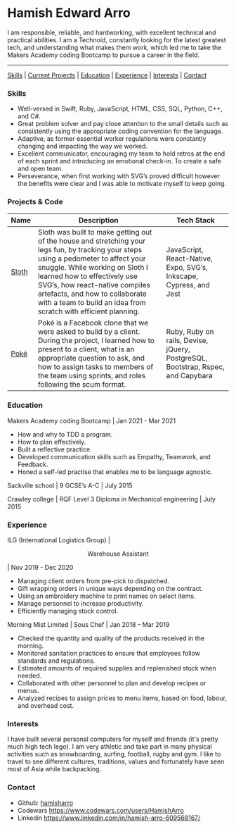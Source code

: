 # Hamish Edward Arro

I am responsible, reliable, and hardworking, with excellent technical and practical abilities. I am a Technoid, constantly looking for the latest greatest tech, and understanding what makes them work, which led me to take the Makers Academy coding Bootcamp to pursue a career in the field. 
***
[Skills](#skills) | [Current Projects](#projects) | [Education](#education) | [Experience](#experience) | [Interests](#interests) | [Contact](#contact)

### <a name="skills">Skills</a>
- Well-versed in Swift, Ruby, JavaScript, HTML, CSS, SQL, Python, C++, and C#.
- Great problem solver and pay close attention to the small details such as consistently using the appropriate coding convention for the language.
- Adaptive, as former essential worker regulations were constantly changing and impacting the way we worked.
- Excellent communicator, encouraging my team to hold retros at the end of each sprint and introducing an emotional check-in. To create a safe and open team.
- Perseverance, when first working with SVG’s proved difficult however the benefits were clear and I was able to motivate myself to keep going.

### <a name="projects">Projects & Code</a>
| Name | Description | Tech Stack |
| ---- | ----------- | ---------- |
|[Sloth][2]|Sloth was built to make getting out of the house and stretching your legs fun, by tracking your steps using a pedometer to affect your snuggle. While working on Sloth I learned how to effectively use SVG’s, how react-native compiles artefacts, and how to collaborate with a team to build an idea from scratch with efficient planning. | JavaScript, React-Native, Expo, SVG’s, Inkscape, Cypress, and Jest |
|[Poké][3]|Poké is a Facebook clone that we were asked to build by a client.  During the project, I learned how to present to a client, what is an appropriate question to ask, and how to assign tasks to members of the team using sprints, and roles following the scum format. | Ruby, Ruby on rails, Devise, jQuery, PostgreSQL, Bootstrap, Rspec, and Capybara |

### <a name="education">Education</a>


Makers Academy coding Bootcamp | Jan 2021 - Mar 2021
- How and why to TDD a program.
- How to plan effectively.
- Built a reflective practice.
- Developed communication skills such as Empathy, Teamwork, and Feedback.
- Honed a self-led practise that enables me to be language agnostic.

Sackville school | 9 GCSE’s A-C | July 2015

Crawley college | RQF Level 3 Diploma in Mechanical engineering | July 2015

### <a name="experience">Experience</a>

ILG (International Logistics Group) | <p style="text-align: center;"> Warehouse Assistant </p> | Nov 2019 - Dec 2020

- Managing client orders from pre-pick to dispatched.
- Gift wrapping orders in unique ways depending on the contract.
- Using an embroidery machine to print names on select items.
- Manage personnel to increase productivity.
- Efficiently managing stock control.

Morning Mist Limited | Sous Chef | Jan 2018 – Mar 2019

- Checked the quantity and quality of the products received in the morning.
- Monitored sanitation practices to ensure that employees follow standards and regulations.
- Estimated amounts of required supplies and replenished stock when needed.
- Collaborated with other personnel to plan and develop recipes or menus.
- Analyzed recipes to assign prices to menu items, based on food, labour, and overhead cost.

### <a name="interests">Interests</a>
I have built several personal computers for myself and friends (it's pretty much high tech lego). I am very athletic and take part in many physical activities such as snowboarding, surfing, football, rugby and gym. I like to travel to see different cultures, traditions, values and fortunately have seen most of Asia while backpacking.

### <a name="contact">Contact</a>
- Github: [hamisharro][1]
- Codewars https://www.codewars.com/users/HamishArro
- Linkedin https://www.linkedin.com/in/hamish-arro-609568167/

[1]: https://github.com/hamisharro
[2]: https://github.com/SalarGhotaslo/Guilt_Trip
[3]: https://github.com/PetarSimonovic/acebook-poke
